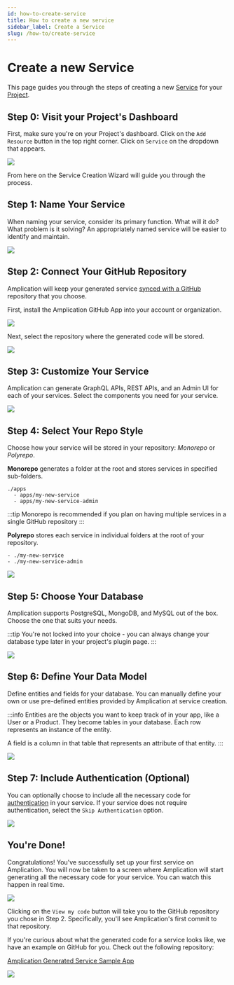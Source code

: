 ```yaml
---
id: how-to-create-service
title: How to create a new service
sidebar_label: Create a Service
slug: /how-to/create-service
---
```


# Create a new Service

This page guides you through the steps of creating a new [Service](/projects-resources-services#services) for your [Project](/projects-resources-services#projects). 

## Step 0: Visit your Project's Dashboard

First, make sure you're on your Project's dashboard. Click on the `Add Resource` button in the top right corner. Click on `Service` on the dropdown that appears.

![](./assets/project-dashboard.png)

From here on the Service Creation Wizard will guide you through the process.

## Step 1: Name Your Service

When naming your service, consider its primary function. What will it do? What problem is it solving? An appropriately named service will be easier to identify and maintain.

![](./../getting-started/assets/first-service/service-name.png)

## Step 2: Connect Your GitHub Repository

Amplication will keep your generated service [synced with a GitHub](/sync-with-github/) repository that you choose.

First, install the Amplication GitHub App into your account or organization.

![](./../getting-started/assets/first-service/install-amplication-github-app.png)

Next, select the repository where the generated code will be stored.

![](./../getting-started/assets/first-service/select-repository.png)

## Step 3: Customize Your Service

Amplication can generate GraphQL APIs, REST APIs, and an Admin UI for each of your services. Select the components you need for your service.

![](./../getting-started/assets/first-service/admin-ui-graph-rest-api.png)

## Step 4: Select Your Repo Style 

Choose how your service will be stored in your repository: *Monorepo* or *Polyrepo*.

**Monorepo** generates a folder at the root and stores services in specified sub-folders. 

```
./apps
  - apps/my-new-service 
  - apps/my-new-service-admin
```

:::tip
Monorepo is recommended if you plan on having multiple services in a single GitHub repository
:::

**Polyrepo** stores each service in individual folders at the root of your repository.

```
- ./my-new-service
- ./my-new-service-admin
```

![](./../getting-started/assets/first-service/monorepo-polyrepo.png)

## Step 5: Choose Your Database

Amplication supports PostgreSQL, MongoDB, and MySQL out of the box. Choose the one that suits your needs.

:::tip
You're not locked into your choice - you can always change your database type later in your project's plugin page.
:::

![](./../getting-started/assets/first-service/database.png)

## Step 6: Define Your Data Model

Define entities and fields for your database. You can manually define your own or use pre-defined entities provided by Amplication at service creation.

:::info
Entities are the objects you want to keep track of in your app, like a User or a Product. They become tables in your database. Each row represents an instance of the entity.

A field is a column in that table that represents an attribute of that entity.
:::

![](./../getting-started/assets/first-service/data-model.png)

## Step 7: Include Authentication (Optional)

You can optionally choose to include all the necessary code for [authentication](/authentication/) in your service. If your service does not require authentication, select the `Skip Authentication` option.

![](./../getting-started/assets/first-service/authentication.png)

## You're Done!

Congratulations! You've successfully set up your first service on Amplication. You will now be taken to a screen where Amplication will start generating all the necessary code for your service. You can watch this happen in real time.

![](./../getting-started/assets/first-service/generating-service.png)

Clicking on the `View my code` button will take you to the GitHub repository you chose in Step 2. Specifically, you'll see Amplication's first commit to that repository.

If you're curious about what the generated code for a service looks like, we have an example on GitHub for you. Check out the following repository:

[Amplication Generated Service Sample App](https://github.com/amplication/sample-app)

![](./../getting-started/assets/first-service/service-created-successfully.png)
